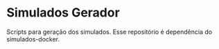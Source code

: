 # Simulados Gerador

Scripts para geração dos simulados. Esse repositório é dependência do simulados-docker.
